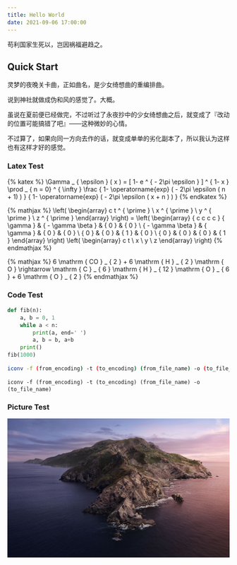 ```yaml
---
title: Hello World
date: 2021-09-06 17:00:00
---
```


苟利国家生死以，岂因祸福避趋之。

## Quick Start

灵梦的夜晚关卡曲，正如曲名，是少女绮想曲的重编排曲。

说到神社就做成伪和风的感觉了。大概。

虽说在夏前便已经做完，不过听过了永夜抄中的少女绮想曲之后，就变成了『改动的位置可能搞错了吧』——这种微妙的心情。

不过算了，如果向同一方向去作的话，就变成单单的劣化副本了，所以我认为这样也有这样才好的感觉。 

### Latex Test

{% katex %}
\Gamma _ { \epsilon } ( x ) = [ 1- e ^ { - 2\pi \epsilon } ] ^ { 1- x } \prod _ { n = 0} ^ { \infty } \frac { 1- \operatorname{exp} ( - 2\pi \epsilon ( n + 1) ) } { 1- \operatorname{exp} ( - 2\pi \epsilon ( x + n ) ) }
{% endkatex %}

{% mathjax %}
\left( \begin{array} c t ^ { \prime } \ x ^ { \prime } \ y ^ { \prime } \ z ^ { \prime } \end{array} \right) = \left( \begin{array} { c c c c } { \gamma } & { - \gamma \beta } & { 0 } & { 0 } \ { - \gamma \beta } & { \gamma } & { 0 } & { 0 } \ { 0 } & { 0 } & { 1 } & { 0 } \ { 0 } & { 0 } & { 0 } & { 1 } \end{array} \right) \left( \begin{array} c t \ x \ y \ z \end{array} \right)
{% endmathjax %}

{% mathjax %}
6 \mathrm { CO } _ { 2 } + 6 \mathrm { H } _ { 2 } \mathrm { O } \rightarrow \mathrm { C } _ { 6 } \mathrm { H } _ { 12 } \mathrm { O } _ { 6 } + 6 \mathrm { O } _ { 2 }
{% endmathjax %}

### Code Test

```python
def fib(n):
    a, b = 0, 1
    while a < n:
        print(a, end=' ')
        a, b = b, a+b
    print()
fib(1000)
```

```bash
iconv -f (from_encoding) -t (to_encoding) (from_file_name) -o (to_file_name)
```

    iconv -f (from_encoding) -t (to_encoding) (from_file_name) -o (to_file_name)

### Picture Test

![](catalina.jpg)

